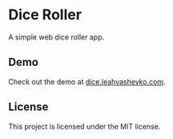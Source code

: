 # Dice Roller
A simple web dice roller app.
## Demo
Check out the demo at [dice.leahvashevko.com](https://dice.leahvashevko.com).
## License
This project is licensed under the MIT license.
